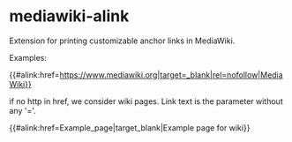 mediawiki-alink
===============

Extension for printing customizable anchor links in MediaWiki.

Examples:

{{#alink:href=https://www.mediawiki.org|target=_blank|rel=nofollow|MediaWiki}}

if no http in href, we consider wiki pages. Link text is the parameter without any '='.

{{#alink:href=Example_page|target_blank|Example page for wiki}}

